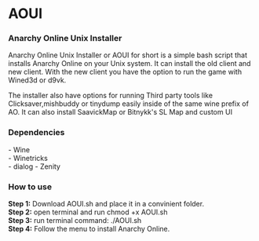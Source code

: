 # AOUI
<h3>Anarchy Online Unix Installer</h3>

Anarchy Online Unix Installer or AOUI for short is a simple bash script that installs Anarchy Online on your Unix system.
It can install the old client and new client. With the new client you have the option to run the game with Wined3d or d9vk.

The installer also have options for running Third party tools like Clicksaver,mishbuddy or tinydump easily inside of the same wine prefix of AO.
It can also install SaavickMap or Bitnykk's SL Map and custom UI

<h3>Dependencies</h3>
- Wine<br>
- Winetricks<br>
- dialog
- Zenity


<h3>How to use</h3>
<b>Step 1:</b> Download AOUI.sh and place it in a convinient folder.<br>
<b>Step 2:</b> open terminal and run chmod +x AOUI.sh<br>
  <b>Step 3:</b> run terminal command: ./AOUI.sh<br>
  <b>Step 4:</b> Follow the menu to install Anarchy Online.<br>

